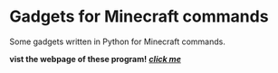 # Gadgets for Minecraft commands
Some gadgets written in Python for Minecraft commands.

**vist the webpage of these program!**
**[*click me*](https://ant-nest.xyz "vist the web page!")**
